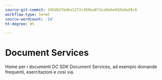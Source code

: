 ```yaml
---
source-git-commit: 345d62fbdbe12f2c369ea073ce8e6e942bdad9c9
workflow-type: tm+mt
source-wordcount: '14'
ht-degree: 0%

---
```

# Document Services

Home per i documenti DC SDK Document Services, ad esempio domande frequenti, esercitazioni e così via.
